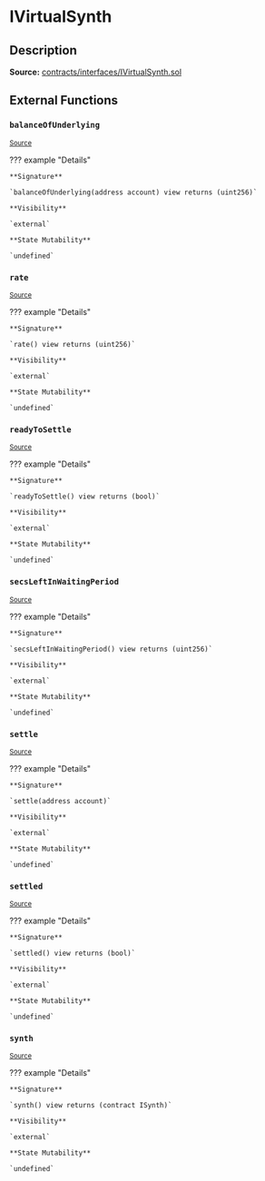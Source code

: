 # IVirtualSynth

## Description

**Source:** [contracts/interfaces/IVirtualSynth.sol](https://github.com/Synthetixio/synthetix/tree/v2.40.1-alpha/contracts/interfaces/IVirtualSynth.sol)

## External Functions

### `balanceOfUnderlying`

<sub>[Source](https://github.com/Synthetixio/synthetix/tree/v2.40.1-alpha/contracts/interfaces/IVirtualSynth.sol#L8)</sub>

??? example "Details"

    **Signature**

    `balanceOfUnderlying(address account) view returns (uint256)`

    **Visibility**

    `external`

    **State Mutability**

    `undefined`

### `rate`

<sub>[Source](https://github.com/Synthetixio/synthetix/tree/v2.40.1-alpha/contracts/interfaces/IVirtualSynth.sol#L10)</sub>

??? example "Details"

    **Signature**

    `rate() view returns (uint256)`

    **Visibility**

    `external`

    **State Mutability**

    `undefined`

### `readyToSettle`

<sub>[Source](https://github.com/Synthetixio/synthetix/tree/v2.40.1-alpha/contracts/interfaces/IVirtualSynth.sol#L12)</sub>

??? example "Details"

    **Signature**

    `readyToSettle() view returns (bool)`

    **Visibility**

    `external`

    **State Mutability**

    `undefined`

### `secsLeftInWaitingPeriod`

<sub>[Source](https://github.com/Synthetixio/synthetix/tree/v2.40.1-alpha/contracts/interfaces/IVirtualSynth.sol#L14)</sub>

??? example "Details"

    **Signature**

    `secsLeftInWaitingPeriod() view returns (uint256)`

    **Visibility**

    `external`

    **State Mutability**

    `undefined`

### `settle`

<sub>[Source](https://github.com/Synthetixio/synthetix/tree/v2.40.1-alpha/contracts/interfaces/IVirtualSynth.sol#L21)</sub>

??? example "Details"

    **Signature**

    `settle(address account)`

    **Visibility**

    `external`

    **State Mutability**

    `undefined`

### `settled`

<sub>[Source](https://github.com/Synthetixio/synthetix/tree/v2.40.1-alpha/contracts/interfaces/IVirtualSynth.sol#L16)</sub>

??? example "Details"

    **Signature**

    `settled() view returns (bool)`

    **Visibility**

    `external`

    **State Mutability**

    `undefined`

### `synth`

<sub>[Source](https://github.com/Synthetixio/synthetix/tree/v2.40.1-alpha/contracts/interfaces/IVirtualSynth.sol#L18)</sub>

??? example "Details"

    **Signature**

    `synth() view returns (contract ISynth)`

    **Visibility**

    `external`

    **State Mutability**

    `undefined`
